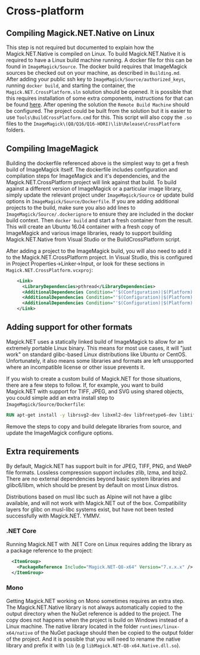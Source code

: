 # Cross-platform

## Compiling Magick.NET.Native on Linux

This step is not required but documented to explain how the Magick.NET.Native is compiled on Linux. To build Magick.NET.Native it is required to have
a Linux build machine running. A docker file for this can be found in `ImageMagick/Source`. The docker build requires that ImageMagick sources be checked out
on your machine, as described in `Building.md`. After adding your public ssh key to `ImageMagick/Source/authorized_keys`, running `docker build`,
and starting the container, the `Magick.NET.CrossPlatform.sln` solution should be opened. It is possible that this requires installation 
of some extra components, instructions for that can be found [here](https://blogs.msdn.microsoft.com/vcblog/2016/03/30/visual-c-for-linux-development/).
After opening the solution the `Remote Build Machine` should be configured. The project could be built from the solution but it is easier to use
`Tools\BuildCrossPlatform.cmd` for this. This script will also copy the `.so` files to the `ImageMagick\(Q8/Q16/Q16-HDRI)\lib\Release\CrossPlatform`
folders.

## Compiling ImageMagick

Building the dockerfile referenced above is the simplest way to get a fresh build of ImageMagick itself. The dockerfile includes configuration and compilation 
steps for ImageMagick and it's dependencies, and the Magick.NET.CrossPlatform project will link against that build. To build against a different version of 
ImageMagick or a particular image library, simply update the relevant project under `ImageMagick/Source` or update build options in `ImageMagick/Source/Dockerfile`.
If you are adding additional projects to the build, make sure you also add lines to `ImageMagick/Source/.dockerignore` to ensure they are included in the docker
build context. Then `docker build` and start a fresh container from the result. This will create an Ubuntu 16.04 container with a fresh copy of ImageMagick 
and various image libraries, ready to support building Magick.NET.Native from Visual Studio or the BuildCrossPlatform script.

After adding a project to the ImageMagick build, you will also need to add it to the Magick.NET.CrossPlatform project. In Visual Studio, this is configured in 
Project Properties->Linker->Input, or look for these sections in `Magick.NET.CrossPlatform.vcxproj`:

```xml
    <Link>
      <LibraryDependencies>pthread</LibraryDependencies>
      <AdditionalDependencies Condition="'$(Configuration)|$(Platform)'=='ReleaseQ8|x64'">$(StlAdditionalDependencies);%(AdditionalDependencies);/usr/local/lib/libMagickWand-7.Q8.a;/usr/local/lib/libMagickCore-7.Q8.a;/usr/local/lib64/libjpeg.a;/usr/local/lib/libpng16.a;/usr/local/lib/libtiff.a;/usr/local/lib/libwebp.a;/usr/local/lib/libwebpmux.a;/usr/local/lib/libwebpdemux.a;/usr/local/lib/libz.a;/usr/local/lib/liblzma.a;/usr/local/lib/libbz2.a</AdditionalDependencies>
      <AdditionalDependencies Condition="'$(Configuration)|$(Platform)'=='ReleaseQ16|x64'">$(StlAdditionalDependencies);%(AdditionalDependencies);/usr/local/lib/libMagickWand-7.Q16.a;/usr/local/lib/libMagickCore-7.Q16.a;/usr/local/lib64/libjpeg.a;/usr/local/lib/libpng16.a;/usr/local/lib/libtiff.a;/usr/local/lib/libwebp.a;/usr/local/lib/libwebpmux.a;/usr/local/lib/libwebpdemux.a;/usr/local/lib/libz.a;/usr/local/lib/liblzma.a;/usr/local/lib/libbz2.a</AdditionalDependencies>
      <AdditionalDependencies Condition="'$(Configuration)|$(Platform)'=='ReleaseQ16-HDRI|x64'">$(StlAdditionalDependencies);%(AdditionalDependencies);/usr/local/lib/libMagickWand-7.Q16HDRI.a;/usr/local/lib/libMagickCore-7.Q16HDRI.a;/usr/local/lib64/libjpeg.a;/usr/local/lib/libpng16.a;/usr/local/lib/libtiff.a;/usr/local/lib/libwebp.a;/usr/local/lib/libwebpmux.a;/usr/local/lib/libwebpdemux.a;/usr/local/lib/libz.a;/usr/local/lib/liblzma.a;/usr/local/lib/libbz2.a</AdditionalDependencies>
    </Link>
```

## Adding support for other formats

Magick.NET uses a statically linked build of ImageMagick to allow for an extremely portable Linux binary. This means for most use cases, it will "just work" on
standard glibc-based Linux distributions like Ubuntu or CentOS. Unfortunately, it also means some libraries and formats are left unsupported where an incompatible
license or other issue prevents it.

If you wish to create a custom build of Magick.NET for those situations, there are a few steps to follow. If, for example, you want to build Magick.NET with
support for TIFF, JPEG, and SVG using shared objects, you could simple add an extra install step to `ImageMagick/Source/Dockerfile`:

```Dockerfile
RUN apt-get install -y librsvg2-dev libxml2-dev libfreetype6-dev libtiff5-dev libjpeg-turbo8-dev
```

Remove the steps to copy and build delegate libraries from source, and update the ImageMagick configure options.

## Extra requirements

By default, Magick.NET has support built in for JPEG, TIFF, PNG, and WebP file formats. Lossless compression support includes zlib, lzma, and bzip2. There
are no external dependencies beyond basic system libraries and glibc6/libm, which should be present by default on most Linux distros. 

Distributions based on musl libc such as Alpine will not have a glibc available, and will not work with Magick.NET out of the box. Compatibility layers for 
glibc on musl-libc systems exist, but have not been tested successfully with Magick.NET. YMMV.

### .NET Core

Running Magick.NET with .NET Core on Linux requires adding the library as a package reference to the project:

```xml
  <ItemGroup>
    <PackageReference Include="Magick.NET-Q8-x64" Version="7.x.x.x" />
  </ItemGroup>
```

### Mono

Getting Magick.NET working on Mono sometimes requires an extra step. The Magick.NET.Native library is not always automatically copied to the output
directory when the NuGet reference is added to the project. The copy does not happens when the project is build on Windows instead of a Linux machine.
The native library located in the folder `runtimes/linux-x64/native` of the NuGet package should then be copied to the output folder of the project.
And it is possible that you will need to rename the native library and prefix it with `lib` (e.g `libMagick.NET-Q8-x64.Native.dll.so`).